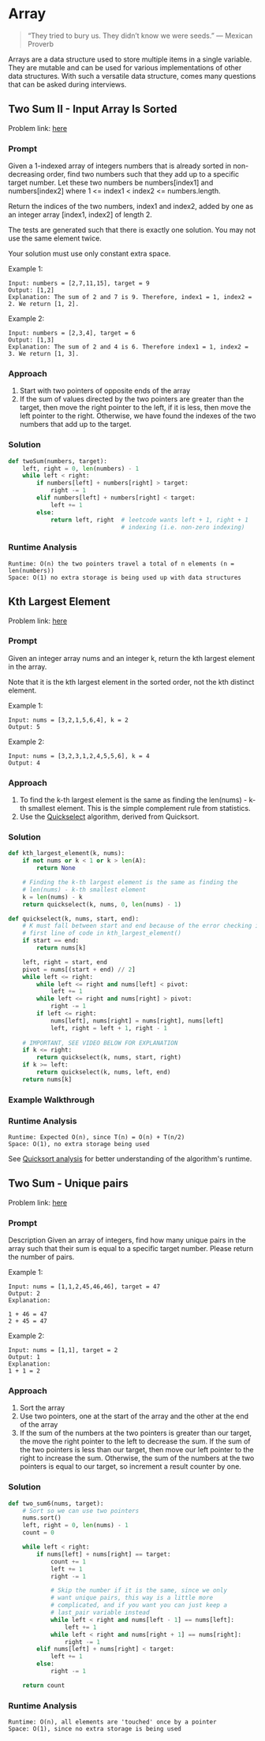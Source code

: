 # Array
> “They tried to bury us. They didn’t know we were seeds.” — Mexican Proverb

Arrays are a data structure used to store multiple items in a single variable. They are mutable and can be used for various implementations of other data structures. With such a versatile data structure, comes many questions that can be asked during interviews.

## Two Sum II - Input Array Is Sorted
Problem link: [here](https://leetcode.com/problems/two-sum-ii-input-array-is-sorted/)

### Prompt
Given a 1-indexed array of integers numbers that is already sorted in non-decreasing order, find two numbers such that they add up to a specific target number. Let these two numbers be numbers[index1] and numbers[index2] where 1 <= index1 < index2 <= numbers.length.

Return the indices of the two numbers, index1 and index2, added by one as an integer array [index1, index2] of length 2.

The tests are generated such that there is exactly one solution. You may not use the same element twice.

Your solution must use only constant extra space.

Example 1:
```
Input: numbers = [2,7,11,15], target = 9
Output: [1,2]
Explanation: The sum of 2 and 7 is 9. Therefore, index1 = 1, index2 = 2. We return [1, 2].
```

Example 2:
```
Input: numbers = [2,3,4], target = 6
Output: [1,3]
Explanation: The sum of 2 and 4 is 6. Therefore index1 = 1, index2 = 3. We return [1, 3].
```

### Approach
1. Start with two pointers of opposite ends of the array
2. If the sum of values directed by the two pointers are greater than the target, then move the right pointer to the left, if it is less, then move the left pointer to the right. Otherwise, we have found the indexes of the two numbers that add up to the target.

### Solution
```py
def twoSum(numbers, target):
    left, right = 0, len(numbers) - 1
    while left < right:
        if numbers[left] + numbers[right] > target:
            right -= 1
        elif numbers[left] + numbers[right] < target:
            left += 1
        else:
            return left, right  # leetcode wants left + 1, right + 1
                                # indexing (i.e. non-zero indexing)
```

### Runtime Analysis
```
Runtime: O(n) the two pointers travel a total of n elements (n = len(numbers))
Space: O(1) no extra storage is being used up with data structures
```

## Kth Largest Element
Problem link: [here](https://leetcode.com/problems/kth-largest-element-in-an-array/)

### Prompt
Given an integer array nums and an integer k, return the kth largest element in the array.

Note that it is the kth largest element in the sorted order, not the kth distinct element.

Example 1:
```
Input: nums = [3,2,1,5,6,4], k = 2
Output: 5
```
Example 2:
```
Input: nums = [3,2,3,1,2,4,5,5,6], k = 4
Output: 4
```

### Approach
1. To find the k-th largest element is the same as finding the len(nums) - k-th smallest element. This is the simple complement rule from statistics.
2. Use the [Quickselect](https://www.geeksforgeeks.org/quickselect-algorithm/) algorithm, derived from Quicksort. 


### Solution
```py
def kth_largest_element(k, nums):
    if not nums or k < 1 or k > len(A):
        return None

    # Finding the k-th largest element is the same as finding the
    # len(nums) - k-th smallest element
    k = len(nums) - k
    return quickselect(k, nums, 0, len(nums) - 1)

def quickselect(k, nums, start, end):
    # K must fall between start and end because of the error checking in the
    # first line of code in kth_largest_element()
    if start == end:
        return nums[k]

    left, right = start, end
    pivot = nums[(start + end) // 2]
    while left <= right:
        while left <= right and nums[left] < pivot:
            left += 1
        while left <= right and nums[right] > pivot:
            right -= 1
        if left <= right:
            nums[left], nums[right] = nums[right], nums[left]
            left, right = left + 1, right - 1
    
    # IMPORTANT, SEE VIDEO BELOW FOR EXPLANATION
    if k <= right:
        return quickselect(k, nums, start, right)
    if k >= left:
        return quickselect(k, nums, left, end)
    return nums[k]
```

### Example Walkthrough


### Runtime Analysis
```
Runtime: Expected O(n), since T(n) = O(n) + T(n/2) 
Space: O(1), no extra storage being used
```
See [Quicksort analysis](https://iq.opengenus.org/time-and-space-complexity-of-quick-sort/) for better understanding of the algorithm's runtime.

## Two Sum - Unique pairs
Problem link: [here](https://www.lintcode.com/problem/587/)

### Prompt
Description
Given an array of integers, find how many unique pairs in the array such that their sum is equal to a specific target number. Please return the number of pairs.

Example 1:
```
Input: nums = [1,1,2,45,46,46], target = 47 
Output: 2
Explanation:

1 + 46 = 47
2 + 45 = 47
```

Example 2:
```
Input: nums = [1,1], target = 2 
Output: 1
Explanation:
1 + 1 = 2
```
### Approach
1. Sort the array
2. Use two pointers, one at the start of the array and the other at the end of the array
3. If the sum of the numbers at the two pointers is greater than our target, the move the right pointer to the left to decrease the sum. If the sum of the two pointers is less than our target, then move our left pointer to the right to increase the sum. Otherwise, the sum of the numbers at the two pointers is equal to our target, so increment a result counter by one.

### Solution
```py
def two_sum6(nums, target):
    # Sort so we can use two pointers
    nums.sort()
    left, right = 0, len(nums) - 1
    count = 0

    while left < right:
        if nums[left] + nums[right] == target:
            count += 1
            left += 1
            right -= 1

            # Skip the number if it is the same, since we only
            # want unique pairs, this way is a little more
            # complicated, and if you want you can just keep a 
            # last_pair variable instead
            while left < right and nums[left - 1] == nums[left]:
                left += 1
            while left < right and nums[right + 1] == nums[right]:
                right -= 1
        elif nums[left] + nums[right] < target:
            left += 1
        else:
            right -= 1

    return count
```

### Runtime Analysis
```
Runtime: O(n), all elements are 'touched' once by a pointer
Space: O(1), since no extra storage is being used
```